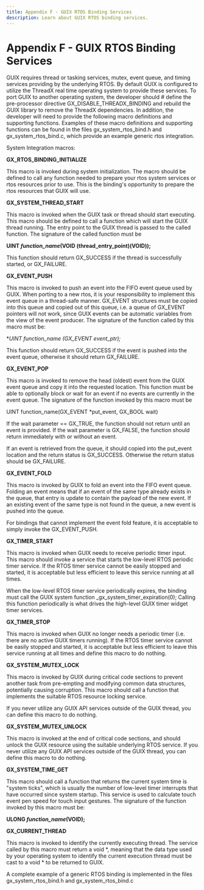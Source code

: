 ```yaml
---
title: Appendix F - GUIX RTOS Binding Services
description: Learn about GUIX RTOS binding services.
---
```


# Appendix F - GUIX RTOS Binding Services

GUIX requires thread or tasking services, mutex, event queue, and timing services providing by the underlying RTOS. By default GUIX is configured to utilize the ThreadX real time operating system to provide these services. To port GUIX to another operating system, the developer should # define the pre-processor directive GX_DISABLE_THREADX_BINDING and rebuild the GUIX library to remove the ThreadX dependencies. In addition, the developer will need to provide the following macro
definitions and supporting functions. Examples of these macro definitions and supporting functions can be found in the files gx_system_rtos_bind.h and gx_system_rtos_bind.c, which provide an
example generic rtos integration.

System Integration macros:

**GX_RTOS_BINDING_INITIALIZE**

This macro is invoked during system initialization. The macro should be defined to call any function needed to prepare your rtos system services or rtos resources prior to use. This is the binding's opportunity to prepare the rtos resources that GUIX will use.

**GX_SYSTEM_THREAD_START**

This macro is invoked when the GUIX task or thread should start executing. This macro should be defined to call a function which will start the GUIX thread running. The entry point to the GUIX thread is passed to the called function. The signature of the called function must be

**UINT *function_name*(VOID (thread_entry_point)(VOID));**

This function should return GX_SUCCESS if the thread is successfully started, or GX_FAILURE.

**GX_EVENT_PUSH**

This macro is invoked to push an event into the FIFO event queue used by GUIX. When porting to a new rtos, it is your responsibility to implement this event queue in a thread-safe manner. GX_EVENT structures must be copied into this queue and copied out of this queue, i.e. a queue of GX_EVENT pointers will not work, since GUIX events can be automatic variables from the view of the event producer. The signature of the function called by this macro must be:

**UINT *function_name* (GX_EVENT *event_ptr);**

This function should return GX_SUCCESS if the event is pushed into the event queue, otherwise it should return GX_FAILURE.

**GX_EVENT_POP**

This macro is invoked to remove the head (oldest) event from the GUIX event queue and copy it into the requested location. This function must be able to optionally block or wait for an event if no events are currently in the event queue. The signature of the function invoked by this macro must be

UINT function_name(GX_EVENT *put_event, GX_BOOL wait)

If the wait parameter == GX_TRUE, the function should not return until an event is provided. If the wait parameter is GX_FALSE, the function should return immediately with or without an event.

If an event is retrieved from the queue, it should copied into the put_event location and the return status is GX_SUCCESS. Otherwise the return status should be GX_FAILURE.

**GX_EVENT_FOLD**

This macro is invoked by GUIX to fold an event into the FIFO event queue. Folding an event means that if an event of the same type already exists in the queue, that entry is update to contain the payload of the new event. If an existing event of the same type is not found in the queue, a new event is pushed into the queue. 

For bindings that cannot implement the event fold feature, it is acceptable to simply invoke the GX_EVENT_PUSH.

**GX_TIMER_START**

This macro is invoked when GUIX needs to receive periodic timer input. This macro should invoke a service that starts the low-level RTOS periodic timer service. If the RTOS timer service cannot be easily stopped and started, it is acceptable but less efficient to leave this service running at all times.

When the low-level RTOS timer service periodically expires, the binding must call the GUIX system function _gx_system_timer_expiration(0); Calling this function periodically is what drives the high-level GUIX timer widget timer services.

**GX_TIMER_STOP**

This macro is invoked when GUIX no longer needs a periodic timer (i.e. there are no active GUIX timers running). If the RTOS timer service cannot be easily stopped and started, it is acceptable but less efficient to leave this service running at all times and define this
macro to do nothing.

**GX_SYSTEM_MUTEX_LOCK**

This macro is invoked by GUIX during critical code sections to prevent another task from  pre-empting and modifying common data structures, potentially causing corruption. This macro should call a function that implements the suitable RTOS resource locking service.

If you never utilize any GUIX API services outside of the GUIX thread, you can define this macro to do nothing.

**GX_SYSTEM_MUTEX_UNLOCK**

This macro is invoked at the end of critical code sections, and should unlock the GUIX resource using the suitable underlying RTOS service. If you never utilize any GUIX API services outside of the GUIX thread, you can define this macro to do nothing.

**GX_SYSTEM_TIME_GET**

This macro should call a function that returns the current system time is "system ticks", which is usually the number of low-level timer interrupts that have occurred since system startup. This service is used to calculate touch event pen speed for touch input gestures. The signature of the function invoked by this macro must be:

**ULONG *function_name*(VOID);**

**GX_CURRENT_THREAD**

This macro is invoked to identify the currently executing thread. The service called by this macro must return a void *, meaning that the data type used by your operating system to identify the current execution thread must be cast to a void * to be returned to GUIX.

A complete example of a generic RTOS binding is implemented in the files gx_system_rtos_bind.h and gx_system_rtos_bind.c